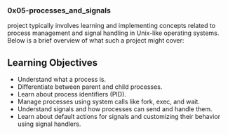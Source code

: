 ### 0x05-processes_and_signals

project typically involves learning and implementing concepts related to process management and signal handling in Unix-like operating systems. Below is a brief overview of what such a project might cover:

## Learning Objectives
* Understand what a process is.
* Differentiate between parent and child processes.
* Learn about process identifiers (PID).
* Manage processes using system calls like fork, exec, and wait.
* Understand signals and how processes can send and handle them.
* Learn about default actions for signals and customizing their behavior using signal handlers.